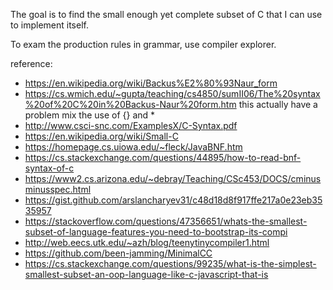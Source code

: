 The goal is to find the small enough yet complete subset of C that I can use to implement itself.

To exam the production rules in grammar, use compiler explorer.

reference:
* https://en.wikipedia.org/wiki/Backus%E2%80%93Naur_form
* https://cs.wmich.edu/~gupta/teaching/cs4850/sumII06/The%20syntax%20of%20C%20in%20Backus-Naur%20form.htm this actually have a problem mix the use of {} and *
* http://www.csci-snc.com/ExamplesX/C-Syntax.pdf
* https://en.wikipedia.org/wiki/Small-C
* https://homepage.cs.uiowa.edu/~fleck/JavaBNF.htm
* https://cs.stackexchange.com/questions/44895/how-to-read-bnf-syntax-of-c
* https://www2.cs.arizona.edu/~debray/Teaching/CSc453/DOCS/cminusminusspec.html
* https://gist.github.com/arslancharyev31/c48d18d8f917ffe217a0e23eb3535957
* https://stackoverflow.com/questions/47356651/whats-the-smallest-subset-of-language-features-you-need-to-bootstrap-its-compi
* http://web.eecs.utk.edu/~azh/blog/teenytinycompiler1.html
* https://github.com/been-jamming/MinimalCC
* https://cs.stackexchange.com/questions/99235/what-is-the-simplest-smallest-subset-an-oop-language-like-c-javascript-that-is

